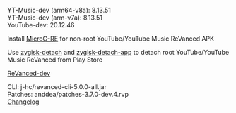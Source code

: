 YT-Music-dev (arm64-v8a): 8.13.51  
YT-Music-dev (arm-v7a): 8.13.51  
YouTube-dev: 20.12.46  

Install [MicroG-RE](https://github.com/WSTxda/MicroG-RE/releases) for non-root YouTube/YouTube Music ReVanced APK  

Use [zygisk-detach](https://github.com/j-hc/zygisk-detach) and [zygisk-detach-app](https://github.com/j-hc/zygisk-detach-app/releases) to detach root YouTube/YouTube Music ReVanced from Play Store  

[ReVanced-dev](https://github.com/IGOR3K99/ReVanced-dev)
  
CLI: j-hc/revanced-cli-5.0.0-all.jar  
Patches: anddea/patches-3.7.0-dev.4.rvp  
[Changelog](https://github.com/anddea/revanced-patches/releases/tag/v3.7.0-dev.4)  

